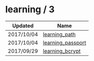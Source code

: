 
  # learning / 3

  | Updated    | Name                                                              |
| ---------- | ----------------------------------------------------------------- |
| 2017/10/04 | [learning_path](https://github.com/marcpre/learning_path)         |
| 2017/10/04 | [learning_passport](https://github.com/marcpre/learning_passport) |
| 2017/09/29 | [learning_bcrypt](https://github.com/marcpre/learning_bcrypt)     |
  